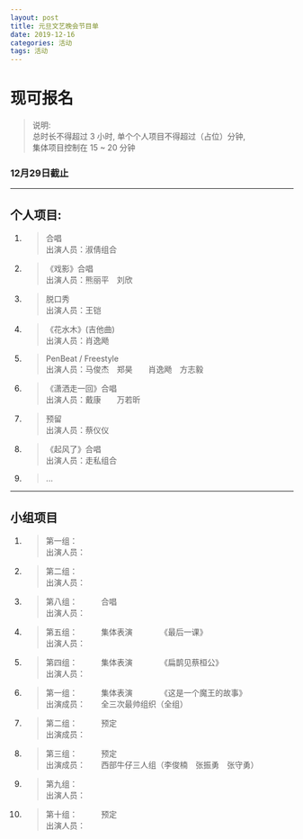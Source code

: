 ```yaml
---
layout: post
title: 元旦文艺晚会节目单
date: 2019-12-16
categories: 活动
tags: 活动 
---
```


# **现可报名**

 
> 说明:    
> 总时长不得超过 3 小时, 单个个人项目不得超过（占位）分钟,   
> 集体项目控制在 15 ~ 20 分钟  
 


### **12月29日截止**  
---  
## **个人项目:**  
1.	> 合唱  
	> 出演人员：淑倩组合  

2.	> 《戏影》合唱  
	> 出演人员：熊丽平　刘欣  

3.	> 脱口秀  
	> 出演人员：王铠  

4.	> 《花水木》(吉他曲)  
	> 出演人员：肖逸飏  

5.	> PenBeat / Freestyle  
	> 出演人员：马俊杰　郑昊　　肖逸飏　方志毅  

6.	> 《潇洒走一回》合唱  
	> 出演人员：戴康　　万若昕  

7.	> 预留  
	> 出演人员：蔡仪仪  

8.	> 《起风了》合唱  
	> 出演人员：走私组合  

9.	> ...  

***  
## **小组项目**  
1.	> 第一组：　　　  
	> 出演人员：　　  

2.	> 第二组：　　　  
	> 出演人员：　　  

3.	> 第八组：　　　合唱  
	> 出演人员：　　  

4.	> 第五组：　　　集体表演　　　　《最后一课》  
	> 出演人员：　　  

5.	> 第四组：　　　集体表演　　　　《扁鹊见蔡桓公》  
	> 出演人员：　　  

6.	> 第一组：　　　集体表演　　　　《这是一个魔王的故事》  
	> 出演成员：　　全三次最帅组织（全组）  

7.	> 第二组：　　　预定  
	> 出演成员：　　  

8.	> 第三组：　　　预定  
	> 出演成员：　　西部牛仔三人组（李俊楠　张振勇　张守勇）  
	
9.	> 第九组：　　　  
	> 出演人员：　　  

10.	> 第十组：　　　预定  
	> 出演人员：　　  

